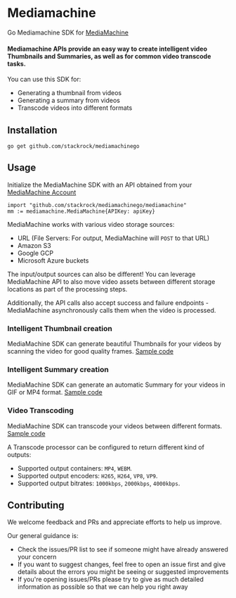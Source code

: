 # Mediamachine

Go Mediamachine SDK for [MediaMachine](https://www.mediamachine.io)

#### Mediamachine APIs provide an easy way to create intelligent video Thumbnails and Summaries, as well as for common video transcode tasks.

You can use this SDK for:

- Generating a thumbnail from videos
- Generating a summary from videos
- Transcode videos into different formats

## Installation

```
go get github.com/stackrock/mediamachinego
```

## Usage

Initialize the MediaMachine SDK with an API obtained from your [MediaMachine Account](https://www.mediamachine.io)

```golang
import "github.com/stackrock/mediamachinego/mediamachine"
mm := mediamachine.MediaMachine{APIKey: apiKey}
```

MediaMachine works with various video storage sources:

- URL (File Servers: For output, MediaMachine will `POST` to that URL)
- Amazon S3
- Google GCP
- Microsoft Azure buckets

The input/output sources can also be different! You can leverage MediaMachine API to also move video assets
between different storage locations as part of the processing steps.

Additionally, the API calls also accept success and failure endpoints - MediaMachine asynchronously calls them when the video is processed.

### Intelligent Thumbnail creation

MediaMachine SDK can generate beautiful Thumbnails for your videos by scanning the video for good quality frames. [Sample code](examples/thumbnail)

### Intelligent Summary creation

MediaMachine SDK can generate an automatic Summary for your videos in GIF or MP4 format. [Sample code](examples/summary)

### Video Transcoding

MediaMachine SDK can transcode your videos between different formats. [Sample code](examples/transcode)

A Transcode processor can be configured to return different kind of outputs:

- Supported output containers: `MP4`, `WEBM`.
- Supported output encoders: `H265`, `H264`, `VP8`, `VP9`.
- Supported output bitrates: `1000kbps`, `2000kbps`, `4000kbps`.

## Contributing

We welcome feedback and PRs and appreciate efforts to help us improve.

Our general guidance is:

- Check the issues/PR list to see if someone might have already answered your concern
- If you want to suggest changes, feel free to open an issue first and give details about the errors you might be seeing or suggested improvements
- If you're opening issues/PRs please try to give as much detailed information as possible so that we can help you right away
